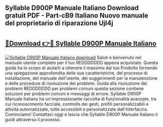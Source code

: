 ## Syllable D900P Manuale Italiano Download gratuit PDF - Part-cB9 Italiano Nuovo manuale del proprietario di riparazione UjI4j

# <h2><a href="http://dfbtpn7.blite.top/?on=Syllable+D900P+Manuale+Italiano">🔗Download 👉🔴 Syllable D900P Manuale Italiano</a></h2>

[![Syllable D900P Manuale Italiano download](https://i.imgur.com/lujVjoI.png)](http://dfbtpn7.blite.top/?on=Syllable+D900P+Manuale+Italiano)
Saluti e benvenuto nel manuale utente completo per il tuo REDDDDDDD appena acquistato. Questa guida ha lo scopo di aiutarti a ottenere il massimo dal tuo Prodotto fornendo una spiegazione approfondita delle sue caratteristiche, del processo di installazione, del manuale dell'utente, dei suggerimenti per la manutenzione e delle procedure di risoluzione dei problemi. Guida alla risoluzione dei problemi REDDDDDDD per problemi comuni questa sezione contiene soluzioni per problemi comuni e messaggi di errore. Syllable D900P Manuale Italiano ha un'impressionante raccolta di funzionalità avanzate, tra cui riconoscimento facciale, controllo dei gesti, profili personalizzabili e attività automatizzate, tutte accessibili e personalizzate dall'interfaccia. Cominciamo! Contattaci oggi e lascia che Syllable D900P Manuale Italiano ti guidi attraverso il processo.
